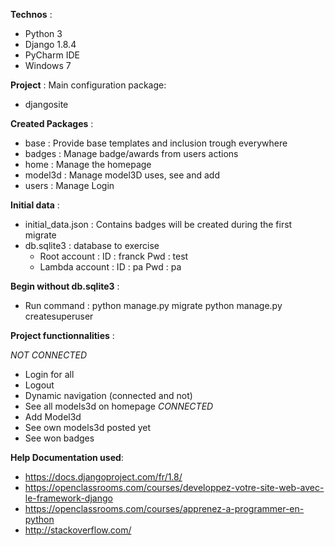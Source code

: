 **Technos** :
- Python 3
- Django 1.8.4
- PyCharm IDE
- Windows 7

**Project** :
Main configuration package:
- djangosite

**Created Packages** :
- base : Provide base templates and inclusion trough everywhere
- badges : Manage badge/awards from users actions
- home : Manage the homepage
- model3d : Manage model3D uses, see and add
- users : Manage Login

**Initial data** :
- initial_data.json : Contains badges will be created during the first migrate
- db.sqlite3 : database to exercise
  - Root account :
      ID : franck
      Pwd : test
  - Lambda account :
      ID : pa
      Pwd : pa

**Begin without db.sqlite3** :
- Run command :
    python manage.py migrate
    python manage.py createsuperuser

**Project functionnalities** :

*NOT CONNECTED*
- Login for all
- Logout
- Dynamic navigation (connected and not)
- See all models3d on homepage
*CONNECTED*
- Add Model3d
- See own models3d posted yet
- See won badges

**Help Documentation used**:
- https://docs.djangoproject.com/fr/1.8/
- https://openclassrooms.com/courses/developpez-votre-site-web-avec-le-framework-django
- https://openclassrooms.com/courses/apprenez-a-programmer-en-python
- http://stackoverflow.com/


